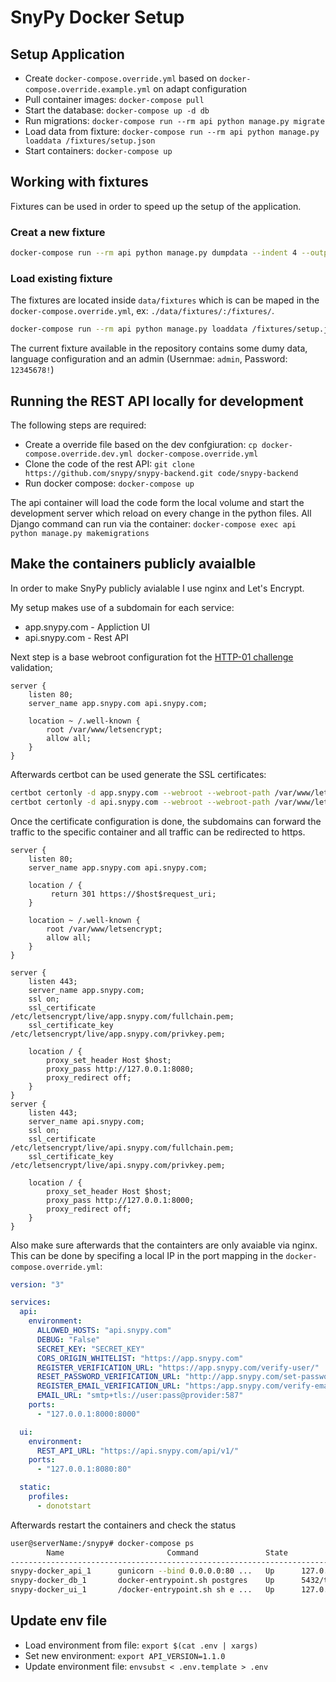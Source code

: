 # SnyPy Docker Setup

## Setup Application

* Create `docker-compose.override.yml` based on `docker-compose.override.example.yml` on adapt configuration
* Pull container images: `docker-compose pull`
* Start the database: `docker-compose up -d db`
* Run migrations: `docker-compose run --rm api python manage.py migrate`
* Load data from fixture: `docker-compose run --rm api python manage.py loaddata /fixtures/setup.json`
* Start containers: `docker-compose up`

## Working with fixtures 

Fixtures can be used in order to speed up the setup of the application.

### Creat a new fixture

```bash
docker-compose run --rm api python manage.py dumpdata --indent 4 --output /fixtures/setup.json --natural-foreign --natural-primary auth users shares snippets teams
```

### Load existing fixture

The fixtures are located inside `data/fixtures` which is can be maped in the `docker-compose.override.yml`, ex: `./data/fixtures/:/fixtures/`.

```bash
docker-compose run --rm api python manage.py loaddata /fixtures/setup.json
```

The current fixture available in the repository contains some dumy data, language configuration and an admin (Usernmae: `admin`, Password: `12345678!`)

## Running the REST API locally for development

The following steps are required:

* Create a override file based on the dev confgiuration: `cp docker-compose.override.dev.yml docker-compose.override.yml`
* Clone the code of the rest API: `git clone https://github.com/snypy/snypy-backend.git code/snypy-backend`
* Run docker compose: `docker-compose up`

The api container will load the code form the local volume and start the development server which reload on every change in the python files. All Django command can run via the container: `docker-compose exec api python manage.py makemigrations`

## Make the containers publicly avaialble

In order to make SnyPy publicly avialable I use nginx and Let's Encrypt.

My setup makes use of a subdomain for each service:

* app.snypy.com - Appliction UI
* api.snypy.com - Rest API

Next step is a base webroot configuration fot the [HTTP-01 challenge](https://letsencrypt.org/de/docs/challenge-types/#http-01-challenge) validation;

```nginx
server {
    listen 80;
    server_name app.snypy.com api.snypy.com;

    location ~ /.well-known {
        root /var/www/letsencrypt;
        allow all;
    }
}
```

Afterwards certbot can be used generate the SSL certificates:

```bash
certbot certonly -d app.snypy.com --webroot --webroot-path /var/www/letsencrypt
certbot certonly -d api.snypy.com --webroot --webroot-path /var/www/letsencrypt
```

Once the certificate configuration is done, the subdomains can forward the traffic to the specific container and all traffic can be redirected to https.

```nginx
server {
    listen 80;
    server_name app.snypy.com api.snypy.com;

    location / {
         return 301 https://$host$request_uri;
    }

    location ~ /.well-known {
        root /var/www/letsencrypt;
        allow all;
    }
}

server {
    listen 443;
    server_name app.snypy.com;
    ssl on;
    ssl_certificate     /etc/letsencrypt/live/app.snypy.com/fullchain.pem;
    ssl_certificate_key /etc/letsencrypt/live/app.snypy.com/privkey.pem;

    location / {
        proxy_set_header Host $host;
        proxy_pass http://127.0.0.1:8080;
        proxy_redirect off;
    }
}
server {
    listen 443;
    server_name api.snypy.com;
    ssl on;
    ssl_certificate     /etc/letsencrypt/live/api.snypy.com/fullchain.pem;
    ssl_certificate_key /etc/letsencrypt/live/api.snypy.com/privkey.pem;

    location / {
        proxy_set_header Host $host;
        proxy_pass http://127.0.0.1:8000;
        proxy_redirect off;
    }
}
```

Also make sure afterwards that the containters are only avaiable via nginx. This can be done by specifing a local IP in the port mapping in the `docker-compose.override.yml`:

```yaml
version: "3"

services:
  api:
    environment:
      ALLOWED_HOSTS: "api.snypy.com"
      DEBUG: "False"
      SECRET_KEY: "SECRET_KEY"
      CORS_ORIGIN_WHITELIST: "https://app.snypy.com"
      REGISTER_VERIFICATION_URL: "https://app.snypy.com/verify-user/"
      RESET_PASSWORD_VERIFICATION_URL: "http://app.snypy.com/set-password/?token={token}"
      REGISTER_EMAIL_VERIFICATION_URL: "https:/app.snypy.com/verify-email/"
      EMAIL_URL: "smtp+tls://user:pass@provider:587"
    ports:
      - "127.0.0.1:8000:8000"

  ui:
    environment:
      REST_API_URL: "https://api.snypy.com/api/v1/"
    ports:
      - "127.0.0.1:8080:80"  

  static:
    profiles:
      - donotstart
```

Afterwards restart the containers and check the status

```bash
user@serverName:/snypy# docker-compose ps
        Name                       Command               State            Ports          
-----------------------------------------------------------------------------------------
snypy-docker_api_1      gunicorn --bind 0.0.0.0:80 ...   Up      127.0.0.1:8000->8000/tcp
snypy-docker_db_1       docker-entrypoint.sh postgres    Up      5432/tcp                
snypy-docker_ui_1       /docker-entrypoint.sh sh e ...   Up      127.0.0.1:8080->80/tcp 
```

## Update env file

* Load environment from file: `export $(cat .env | xargs)`
* Set new environment: `export API_VERSION=1.1.0`
* Update environment file: `envsubst < .env.template > .env`
